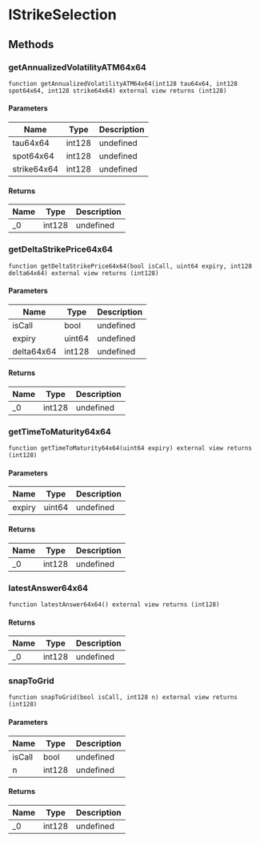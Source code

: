 # IStrikeSelection









## Methods

### getAnnualizedVolatilityATM64x64

```solidity
function getAnnualizedVolatilityATM64x64(int128 tau64x64, int128 spot64x64, int128 strike64x64) external view returns (int128)
```





#### Parameters

| Name | Type | Description |
|---|---|---|
| tau64x64 | int128 | undefined |
| spot64x64 | int128 | undefined |
| strike64x64 | int128 | undefined |

#### Returns

| Name | Type | Description |
|---|---|---|
| _0 | int128 | undefined |

### getDeltaStrikePrice64x64

```solidity
function getDeltaStrikePrice64x64(bool isCall, uint64 expiry, int128 delta64x64) external view returns (int128)
```





#### Parameters

| Name | Type | Description |
|---|---|---|
| isCall | bool | undefined |
| expiry | uint64 | undefined |
| delta64x64 | int128 | undefined |

#### Returns

| Name | Type | Description |
|---|---|---|
| _0 | int128 | undefined |

### getTimeToMaturity64x64

```solidity
function getTimeToMaturity64x64(uint64 expiry) external view returns (int128)
```





#### Parameters

| Name | Type | Description |
|---|---|---|
| expiry | uint64 | undefined |

#### Returns

| Name | Type | Description |
|---|---|---|
| _0 | int128 | undefined |

### latestAnswer64x64

```solidity
function latestAnswer64x64() external view returns (int128)
```






#### Returns

| Name | Type | Description |
|---|---|---|
| _0 | int128 | undefined |

### snapToGrid

```solidity
function snapToGrid(bool isCall, int128 n) external view returns (int128)
```





#### Parameters

| Name | Type | Description |
|---|---|---|
| isCall | bool | undefined |
| n | int128 | undefined |

#### Returns

| Name | Type | Description |
|---|---|---|
| _0 | int128 | undefined |




